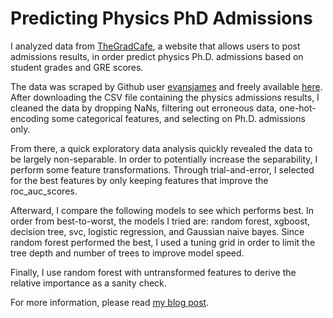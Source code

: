 # Predicting Physics PhD Admissions

I analyzed data from [TheGradCafe](https://www.thegradcafe.com/), a website that allows users to post admissions results, in order predict physics Ph.D. admissions based on student grades and GRE scores.

The data was scraped by Github user [evansjames](https://github.com/evansrjames/) and freely available [here](https://github.com/evansrjames/gradcafe-admissions-data). After downloading the CSV file containing the physics admissions results, I cleaned the data by dropping NaNs, filtering out erroneous data, one-hot-encoding some categorical features, and selecting on Ph.D. admissions only. 

From there, a quick exploratory data analysis quickly revealed the data to be largely non-separable. In order to potentially increase the separability, I perform some feature transformations. Through trial-and-error, I selected for the best features by only keeping features that improve the roc_auc_scores.

Afterward, I compare the following models to see which performs best. In order from best-to-worst, the models I tried are: random forest, xgboost, decision tree, svc, logistic regression, and Gaussian naive bayes.  Since random forest performed the best, I used a tuning grid in order to limit the tree depth and number of trees to improve model speed.

Finally, I use random forest with untransformed features to derive the relative importance as a sanity check.

For more information, please read [my blog post](https://harrisonized.github.io/2019/06/04/Project-3.html).
